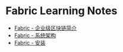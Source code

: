 # Fabric Learning Notes

* [Fabric - 企业级区块链简介](./1.md)
* [Fabric - 系统架构](./2.md)
* [Fabric - 安装](./3.md)